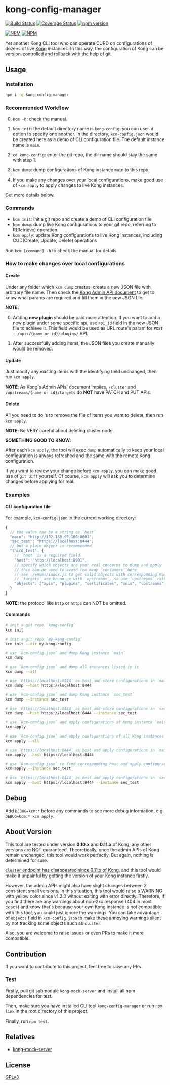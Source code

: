 # kong-config-manager

[![Build Status](https://travis-ci.org/Maples7/kong-config-manager.svg?branch=master)](https://travis-ci.org/Maples7/kong-config-manager)
[![Coverage Status](https://coveralls.io/repos/github/Maples7/kong-config-manager/badge.svg)](https://coveralls.io/github/Maples7/kong-config-manager)
[![npm version](https://badge.fury.io/js/kong-config-manager.svg)](https://badge.fury.io/js/kong-config-manager)           

[![NPM](https://nodei.co/npm/kong-config-manager.png?downloads=true&downloadRank=true&stars=true)](https://nodei.co/npm/kong-config-manager/)
[![NPM](https://nodei.co/npm-dl/kong-config-manager.png?months=6&height=3)](https://nodei.co/npm/kong-config-manager/)

Yet another Kong CLI tool who can operate CURD on configurations of dozens of live [Kong](https://getkong.org/) instances. In this way, the configuration of Kong can be version-controlled and rollback with the help of git.

## Usage

### Installation

```sh
npm i -g kong-config-manager
```

### Recommended Workflow

0. `kcm -h`: check the manual.

1. `kcm init`: the default directory name is `kong-config`, you can use `-d` option to specify one another. In the directory, `kcm-config.json` would be created here as a demo of CLI configuration file. The default instance name is `main`.

2. `cd kong-config`: enter the git repo, the dir name should stay the same with step 1.

3. `kcm dump`: dump configurations of Kong instance `main` to this repo.

4. If you make any changes over your local configurations, make good use of `kcm apply` to apply changes to live Kong instances. 

Get more details below.

### Commands

- `kcm init`: init a git repo and create a demo of CLI configuration file
- `kcm dump`: dump live Kong configurations to your git repo, referring to R(Retrieve) operation
- `kcm apply`: update Kong configurations to live Kong instances, including CUD(Create, Update, Delete) operations

Run `kcm [command] -h` to check the manual for details.

### How to make changes over local configurations

#### Create

Under any folder which `kcm dump` creates, create a new JSON file with arbitrary file name. Then check the [Kong Admin API document](https://getkong.org/docs/0.10.x/admin-api/) to get to know what params are required and fill them in the new JSON file.

**NOTE**:

0. Adding **new plugin** should be paid more attention. If you want to add a new plugin under some specific api, use `api_id` field in the new JSON file to achieve it. This field would be used as URL route's param for `POST - /apis/{name or id}/plugins/` API.

1. After successfully adding items, the JSON files you create manually would be removed.

#### Update

Just modify any existing items with the identifying field unchanged, then run `kcm apply`.

**NOTE**: As Kong's Admin APIs' document implies, `/cluster` and `/upstreams/{name or id}/targets` do **NOT** have PATCH and PUT APIs.

#### Delete

All you need to do is to remove the file of items you want to delete, then run `kcm apply`.

**NOTE**: Be VERY careful about deleting cluster node.

**SOMETHING GOOD TO KNOW**:

After each `kcm apply`, the tool will exec `dump` automatically to keep your local configuration is always refreshed and the same with the remote Kong configuration.

If you want to review your change before `kcm apply`, you can make good use of `git diff` yourself. Of course, `kcm apply` will ask you to determine changes before applying for real.

### Examples

#### CLI configuration file

For example, `kcm-config.json` in the current working directory:

```js
{
  // the value can be a string as `host`
  "main": "http://192.168.99.100:8001",
  "sec_test": "https://localhost:8444",
  // but a plain object is recommended
  "third_test": {
    // `host` is a required field
    "host": "http://localhost:8001",
    // specify which objects are your real concerns to dump and apply
    // this can be used to avoid too many `consumers` here
    // see ./enums/index.js to get valid objects with corresponding Kong's version
    // `targets` are bound up with `upstreams`, so use `upstreams` rather than `targets`
    "objects": ["apis", "plugins", "certificates", "snis", "upstreams"]
  }
}
```

**NOTE**: the protocol like `http` or `https` can NOT be omitted.

#### Commands

```sh
# init a git repo `kong-config`
kcm init

# init a git repo `my-kong-config`
kcm init --dir my-kong-config

# use `kcm-config.json` and dump Kong instance `main` 
kcm dump

# use `kcm-config.json` and dump all instances listed in it
kcm dump --all

# use `https://localhost:8444` as host and store configurations in `main` folder
kcm dump --host https://localhost:8444

# use `kcm-config.json` and dump Kong instance `sec_test` 
kcm dump --instance sec_test

# use `https://localhost:8444` as host and store configurations in `sec_test` folder
kcm dump --host https://localhost:8444 --instance sec_test

# use `kcm-config.json` and apply configurations of Kong instance `main` 
kcm apply

# use `kcm-config.json` and apply configurations of all Kong instances concurrently
kcm apply --all

# use `https://localhost:8444` as host and apply configurations in `main` folder
kcm apply --host https://localhost:8444

# use `kcm-config.json` to find corresponding host and apply configurations in `sec_test` folder
kcm apply --instance sec_test

# use `https://localhost:8444` as host and apply configurations in `sec_test` folder
kcm apply --host https://localhost:8444 --instance sec_test
```

## Debug

Add `DEBUG=kcm:*` before any commands to see more debug information, e.g. `DEBUG=kcm:* kcm apply`.

## About Version

This tool are tested under version **0.10.x** and **0.11.x** of Kong, any other versions are NOT guaranteed. Theoretically, once the admin APIs of Kong remain unchanged, this tool would work perfectly. But again, nothing is determined for sure.

[`cluster` endpoint has disappeared since 0.11.x of Kong](https://github.com/Mashape/kong/blob/master/CHANGELOG.md#admin-api), and this tool would make it unpainful by getting the version of your Kong instance firstly. 

However, the admin APIs might also have slight changes between 2 consistent small versions. In this situation, this tool would raise a WARNING with yellow color since v1.2.0 without exiting with error directly. Therefore, if you find there are any warnings about non-2xx response (404 in most cases) and know that's because your own Kong instance is not compatible with this tool, you could just ignore the warnings. You can take advantage of `objects` field in `kcm-config.json` to make these annoying warnings slient by not tracking some objects such as `cluster`.

Also, you are welcome to raise issues or even PRs to make it more compatible.

## Contribution

If you want to contribute to this project, feel free to raise any PRs.

### Test

Firstly, pull git submodule `kong-mock-server` and install all npm dependencies for test. 

Then, make sure you have installed CLI tool `kong-config-manager` or run `npm link` in the root directory of this project.

Finally, run `npm test`.

## Relatives

- [kong-mock-server](https://github.com/Maples7/kong-mock-server)

## License

[GPLv3](LICENSE)
